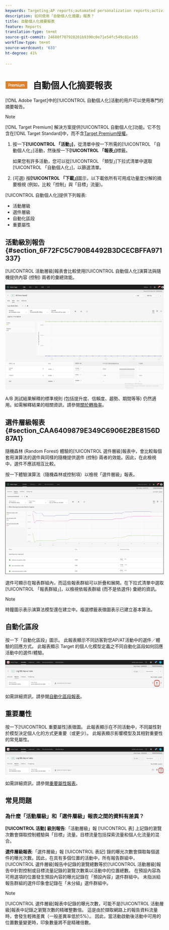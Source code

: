 ```yaml
---
keywords: Targeting;AP reports;automated personalization reports;activity level report;offer level report;offer detail report;faq
description: 如何使用「自動個人化摘要」報表？
title: 自動個人化摘要報表
feature: Reports
translation-type: tm+mt
source-git-commit: 24680f707928201b9390c0e71e54fc549c81e165
workflow-type: tm+mt
source-wordcount: '633'
ht-degree: 41%

---
```



# ![PREMIUM](/help/assets/premium.png) 自動個人化摘要報表

[!DNL Adobe Target]中的[!UICONTROL 自動個人化]活動的用戶可以使用專門的摘要報告。

>[!NOTE]
>
>[!DNL Target Premium] 解決方案提供[!UICONTROL 自動個人化]功能。它不包含在[!DNL Target Standard]中，而不含[Target Premium授權](/help/c-intro/intro.md#premium)。

1. 按一下&#x200B;**[!UICONTROL 「活動」]**，從清單中按一下所需的[!UICONTROL 「自動個人化」]活動，然後按一下&#x200B;**[!UICONTROL 「報表」]**&#x200B;標籤。

   如果您有許多活動，您可以從[!UICONTROL 「類型」]下拉式清單中選取[!UICONTROL 「自動個人化」]，以篩選清單。

1. (可選) 按&#x200B;**[!UICONTROL 「下載」]**&#x200B;圖示，以下載依所有可用成功量度分解的摘要檢視 (例如，比較「控制」與「目標」流量)。

[!UICONTROL 自動個人化]提供下列報表:

* 活動層級
* 選件層級
* 自動化區段
* 重要屬性

## 活動級別報告{#section_6F72FC5C790B4492B3DCECBFFA971337}

[!UICONTROL 活動層級]報表會比較使用[!UICONTROL 自動個人化]演算法與隨機提供內容 (控制) 兩者的彙總效能。

![活動層級報表](/help/c-reports/assets/box_plot_ap.png)

A/B 測試結果解釋的標準規則 (包括提升度、信賴度、趨勢、期間等等) 仍然適用。如需解釋結果的相關資訊，請參閱[關於轉換率](/help/c-reports/conversion-rate.md#concept_2D9FEDE8F94A485DAC86D611BFBDC844)。

## 選件層級報表{#section_CAA6409879E349C6906E2BE8156D87A1}

隨機森林 (Random Forest) 體驗的[!UICONTROL 選件層級]報表中，會比較每個套用演算法的選件與同樣的隨機提供選件 (控制) 兩者的效能。因此，在此檢視中，選件不應該相互比較。

按一下體驗演算法（隨機森林或控制項）以檢視「選件層級」報表。

![](assets/ap_OfferLevelRpt.png)

選件可顯示在報表群組內，而這些報表群組可以折疊和展開。在下拉式清單中選取[!UICONTROL 「報表群組」]，以檢視依報表群組 (而不是依選件) 彙總的資訊。

>[!NOTE]
>
>時鐘圖示表示演算法模型還在建立中。複選標籤表徵圖表示已建立基本算法。

## 自動化區段

按一下「自動化區段」圖示。 此報表顯示不同訪客對您AP/AT活動中的選件／體驗的回應方式。 此報表顯示 Target 的個人化模型定義之不同自動化區段如何回應活動中的選件/體驗。

![自動化區段圖示](/help/c-reports/assets/icon-automated-sements-ap.png)

如需詳細資訊，請參閱[自動化區段報表](/help/c-reports/c-personalization-insights-reports/automated-segments-report.md)。

## 重要屬性

按一下[!UICONTROL 重要屬性]表徵圖。 此報表顯示在不同活動中，不同屬性對於模型決定個人化的方式更重要（或更少）。 此報表顯示影響模型及其相對重要性的常見屬性。

![重要屬性圖示](/help/c-reports/assets/icon-important-attributes-ap.png)

如需詳細資訊，請參閱[重要屬性報表](/help/c-reports/c-personalization-insights-reports/important-attributes-report.md)。

## 常見問題

### 為什麼「活動層級」和「選件層級」報表之間的資料有差異？

**[!UICONTROL 活動] 級別報告**:「活動層級」報 [!UICONTROL 表] 上記錄的瀏覽次數會擷取控制體驗與「目標」流量。目標流量包括探索流量和個人化流量的混合。

**選件層級報表**:「選件層級」報 [!UICONTROL 表記] 錄的曝光次數會擷取每個選件的曝光次數。因此，在具有多個位置的活動中，所有報告群組中，[!UICONTROL 選件層級]報告中記錄的瀏覽總數等於[!UICONTROL 活動層級]報告中針對控制或目標流量記錄的瀏覽次數乘以活動中的位置總數。 在預設內容為可用選項的位置發生預設內容的曝光記錄在「預設內容」選件群組中。 未指派給報告群組的選件印象會記錄在「未分組」選件群組中。

>[!NOTE]
>
>[!UICONTROL 選件層級]報表中記錄的曝光次數，可能不是[!UICONTROL 活動層級]報表中記錄之瀏覽次數的精確整數倍。 這是由於擷取網路上的報告資料流量時，會發生輕微差異（一般差異率低於5%）。 因此，當活動啟動後活動中可用的位置數量變更時，印象數量將不是精確倍數。
